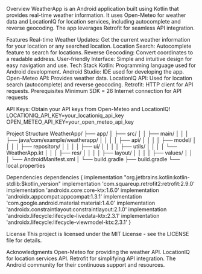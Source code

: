 Overview
WeatherApp is an Android application built using Kotlin that provides real-time weather information. It uses Open-Meteo for weather data and LocationIQ for location services, including autocomplete and reverse geocoding. The app leverages Retrofit for seamless API integration.

Features
Real-time Weather Updates: Get the current weather information for your location or any searched location.
Location Search: Autocomplete feature to search for locations.
Reverse Geocoding: Convert coordinates to a readable address.
User-friendly Interface: Simple and intuitive design for easy navigation and use.
Tech Stack
Kotlin: Programming language used for Android development.
Android Studio: IDE used for developing the app.
Open-Meteo API: Provides weather data.
LocationIQ API: Used for location search (autocomplete) and reverse geocoding.
Retrofit: HTTP client for API requests.
Prerequisites
Minimum SDK = 26
Internet connection for API requests

API Keys: Obtain your API keys from Open-Meteo and LocationIQ!
LOCATIONIQ_API_KEY=your_locationiq_api_key
OPEN_METEO_API_KEY=your_open_meteo_api_key

Project Structure
WeatherApp/
├── app/
│   ├── src/
│   │   ├── main/
│   │   │   ├── java/com/example/weatherapp/
│   │   │   │   ├── api/
│   │   │   │   ├── model/
│   │   │   │   ├── repository/
│   │   │   │   ├── ui/
│   │   │   │   ├── utils/
│   │   │   │   └── WeatherApp.kt
│   │   │   ├── res/
│   │   │   │   ├── layout/
│   │   │   │   ├── values/
│   │   │   └── AndroidManifest.xml
│   └── build.gradle
├── build.gradle
└── local.properties

Dependencies
dependencies {
    implementation "org.jetbrains.kotlin:kotlin-stdlib:$kotlin_version"
    implementation 'com.squareup.retrofit2:retrofit:2.9.0'
    implementation 'androidx.core:core-ktx:1.6.0'
    implementation 'androidx.appcompat:appcompat:1.3.1'
    implementation 'com.google.android.material:material:1.4.0'
    implementation 'androidx.constraintlayout:constraintlayout:2.1.0'
    implementation 'androidx.lifecycle:lifecycle-livedata-ktx:2.3.1'
    implementation 'androidx.lifecycle:lifecycle-viewmodel-ktx:2.3.1'
}

License
This project is licensed under the MIT License - see the LICENSE file for details.

Acknowledgments
Open-Meteo for providing the weather API.
LocationIQ for location services API.
Retrofit for simplifying API integration.
The Android community for their continuous support and resources.
